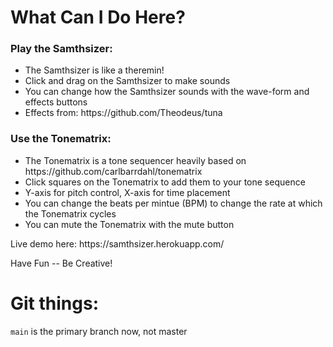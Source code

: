 <h1>What Can I Do Here?</h1>
<h3>Play the Samthsizer:</h3>
<ul>
  <li>The Samthsizer is like a theremin!</li>
  <li>Click and drag on the Samthsizer to make sounds</li>
  <li>You can change how the Samthsizer sounds with the wave-form and effects buttons</li>
  <li>Effects from: https://github.com/Theodeus/tuna</li>
</ul>
<h3>Use the Tonematrix:</h3>
<ul>
  <li>The Tonematrix is a tone sequencer heavily based on https://github.com/carlbarrdahl/tonematrix </li>
  <li>Click squares on the Tonematrix to add them to your tone sequence</li>
  <li>Y-axis for pitch control, X-axis for time placement</li>
  <li>You can change the beats per mintue (BPM) to change the rate at which the Tonematrix cycles</li>
  <li>You can mute the Tonematrix with the mute button</li>
</ul>
<p>Live demo here: https://samthsizer.herokuapp.com/<p>
<p>Have Fun -- Be Creative!</p>
<h1>Git things:</h1>
<p><code>main</code> is the primary branch now, not master</p>
